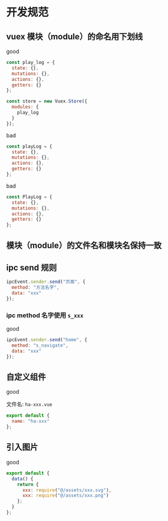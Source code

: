 # 开发规范

## vuex 模块（module）的命名用下划线

good

```js
const play_log = {
  state: {},
  mutations: {},
  actions: {},
  getters: {}
};

const store = new Vuex.Store({
  modules: {
    play_log
  }
});
```

bad

```js
const playLog = {
  state: {},
  mutations: {},
  actions: {},
  getters: {}
};
```

bad

```js
const PlayLog = {
  state: {},
  mutations: {},
  actions: {},
  getters: {}
};
```

## 模块（module）的文件名和模块名保持一致

## ipc send 规则

```js
ipcEvent.sender.send("页面", {
  method: "方法名字",
  data: "xxx"
});
```

### ipc method 名字使用 `s_xxx`

good

```js
ipcEvent.sender.send("home", {
  method: "s_navigate",
  data: "xxx"
});
```

## 自定义组件

good

文件名: `ha-xxx.vue`

```js
export default {
  name: "ha-xxx"
};
```

## 引入图片

good

```js
export default {
  data() {
    return {
      xxx: require("@/assets/xxx.svg"),
      xxx: require("@/assets/xxx.png")
    };
  }
};
```
